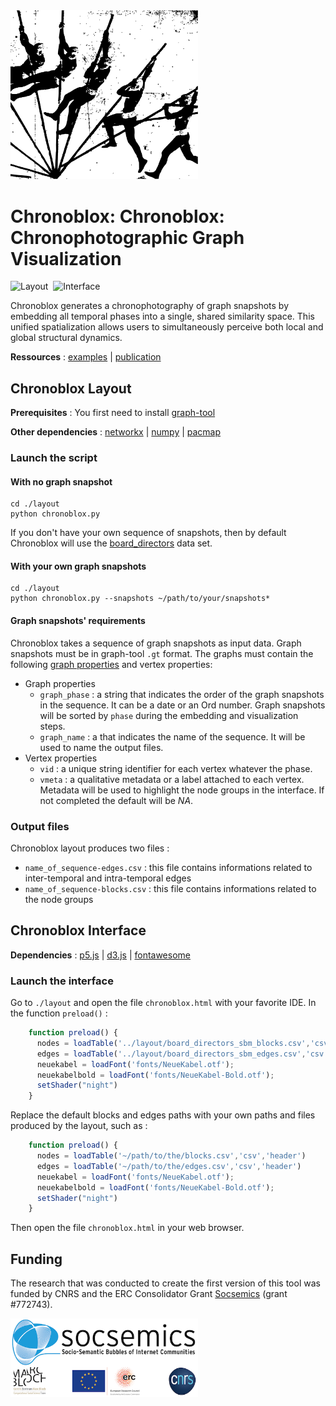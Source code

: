 <div><img width="300" src="https://github.com/lobbeque/chronoblox/blob/master/images/vault.svg"></div>

# Chronoblox: Chronoblox: Chronophotographic Graph Visualization

![Layout](https://img.shields.io/badge/Layout-Python-informational?style=flat&logo=python&color=6144b3)&nbsp;&nbsp;![Interface](https://img.shields.io/badge/Interface-Javascript-informational?style=flat&logo=javascript&color=6144b3)&nbsp;&nbsp;

Chronoblox generates a chronophotography of graph snapshots by embedding all temporal phases into a single, shared similarity space. This unified spatialization allows users to simultaneously perceive both local and global structural dynamics.

**Ressources** : [examples](https://lobbeque.github.io/chronoblox_examples/) | [publication](https://arxiv.org/abs/2405.07506)

## Chronoblox Layout

**Prerequisites** : You first need to install [graph-tool](https://graph-tool.skewed.de/)

**Other dependencies** : [networkx](https://networkx.org/) | [numpy](https://pypi.org/project/numpy/) | [pacmap](https://pypi.org/project/pacmap/) 

### Launch the script

#### With no graph snapshot

```shell
cd ./layout
python chronoblox.py
```

If you don't have your own sequence of snapshots, then by default Chronoblox will use the [board_directors](https://networks.skewed.de/net/board_directors) data set.

#### With your own graph snapshots

```shell
cd ./layout
python chronoblox.py --snapshots ~/path/to/your/snapshots*
```

#### Graph snapshots' requirements

Chronoblox takes a sequence of graph snapshots as input data. Graph snapshots must be in graph-tool `.gt` format. The graphs must contain the following [graph properties](https://graph-tool.skewed.de/static/doc/autosummary/graph_tool.PropertyMap.html#graph_tool.PropertyMap) and vertex properties:

* Graph properties
  * `graph_phase` : a string that indicates the order of the  graph snapshots in the sequence. It can be a date or an Ord number. Graph snapshots will be sorted by `phase` during the embedding and visualization steps.
  * `graph_name` : a that indicates the name of the sequence. It will be used to name the output files.
* Vertex properties
  * `vid` : a unique string identifier for each vertex whatever the phase.
  * `vmeta` : a qualitative metadata or a label attached to each vertex. Metadata will be used to highlight the node groups in the interface. If not completed the default will be _NA_.

### Output files

Chronoblox layout produces two files : 

* `name_of_sequence-edges.csv` : this file contains informations related to inter-temporal and intra-temporal edges
* `name_of_sequence-blocks.csv` : this file contains informations related to the node groups

## Chronoblox Interface

**Dependencies** : [p5.js](https://p5js.org/) | [d3.js](https://d3js.org/) | [fontawesome](https://fontawesome.com/)

### Launch the interface

Go to `./layout` and open the file `chronoblox.html` with your favorite IDE.
In the function `preload()` :

```javascript
    function preload() {
      nodes = loadTable('../layout/board_directors_sbm_blocks.csv','csv','header')
      edges = loadTable('../layout/board_directors_sbm_edges.csv','csv','header')
      neuekabel = loadFont('fonts/NeueKabel.otf');
      neuekabelbold = loadFont('fonts/NeueKabel-Bold.otf');
      setShader("night")
    }
```

Replace the default blocks and edges paths with your own paths and files produced by the layout, such as :

```javascript
    function preload() {
      nodes = loadTable('~/path/to/the/blocks.csv','csv','header')
      edges = loadTable('~/path/to/the/edges.csv','csv','header')
      neuekabel = loadFont('fonts/NeueKabel.otf');
      neuekabelbold = loadFont('fonts/NeueKabel-Bold.otf');
      setShader("night")
    }
```
Then open the file `chronoblox.html` in your web browser.

## Funding

The research that was conducted to create the first version of this tool was funded by CNRS and the ERC Consolidator Grant [Socsemics](https://socsemics.huma-num.fr/) (grant #772743).

<div><img width="300" src="https://github.com/lobbeque/chronoblox/blob/master/images/socsemics.png"></div>






